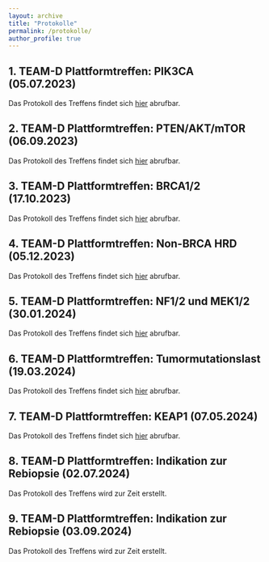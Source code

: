 ```yaml
---
layout: archive
title: "Protokolle"
permalink: /protokolle/
author_profile: true
---
```


## 1. TEAM-D Plattformtreffen: PIK3CA (05.07.2023)
Das Protokoll des Treffens findet sich [hier](https://team-deutschland.org/files/1-Protokoll-PIK3CA.pdf) abrufbar.

## 2. TEAM-D Plattformtreffen: PTEN/AKT/mTOR (06.09.2023)
Das Protokoll des Treffens findet sich [hier](https://team-deutschland.org/files/2-Protokoll-PTEN-AKT-mTOR.pdf) abrufbar.

## 3. TEAM-D Plattformtreffen: BRCA1/2 (17.10.2023)
Das Protokoll des Treffens findet sich [hier](https://team-deutschland.org/files/3-Protokoll-BRCA1-2.pdf) abrufbar.

## 4. TEAM-D Plattformtreffen: Non-BRCA HRD (05.12.2023)
Das Protokoll des Treffens findet sich [hier](https://team-deutschland.org/files/4-Protokoll-Non-BRCA-HRD.pdf) abrufbar.

## 5. TEAM-D Plattformtreffen: NF1/2 und MEK1/2 (30.01.2024)
Das Protokoll des Treffens findet sich [hier](https://team-deutschland.org/files/5-Protokoll-NF-MEK.pdf) abrufbar.

## 6. TEAM-D Plattformtreffen: Tumormutationslast (19.03.2024)
Das Protokoll des Treffens findet sich [hier](https://team-deutschland.org/files/6-Protokoll-Tumormutationslast.pdf) abrufbar.

## 7. TEAM-D Plattformtreffen: KEAP1 (07.05.2024)
Das Protokoll des Treffens findet sich [hier](https://team-deutschland.org/files/7-Protokoll-KEAP1.pdf) abrufbar.

## 8. TEAM-D Plattformtreffen: Indikation zur Rebiopsie (02.07.2024)
Das Protokoll des Treffens wird zur Zeit erstellt.

## 9. TEAM-D Plattformtreffen: Indikation zur Rebiopsie (03.09.2024)
Das Protokoll des Treffens wird zur Zeit erstellt.